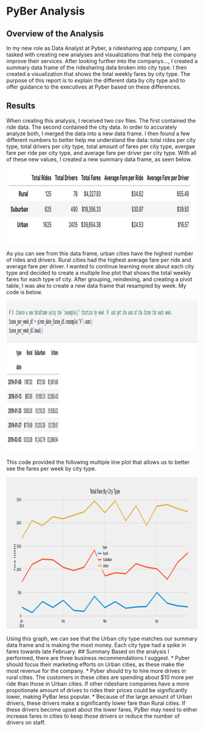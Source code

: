 # PyBer Analysis
## Overview of the Analysis 
In my new role as Data Analyst at Pyber, a ridesharing app company, I am tasked with creating new analyses and visualizations that help the company improve their services. After looking further into the companys..., I created a summary data frame of the ridesharing data broken into city type. I then created a visualization that shows the total weekly fares by city type. The purpose of this report is to explain the different data by city type and to offer guidance to the executives at Pyber based on these differences.
## Results
When creating this analysis, I received two csv files. The first contained the ride data. The second contained the city data. In order to accurately analyze both, I merged the data into a new data frame. I then found a few different numbers to better help me understand the data: total rides per city type, total drivers per city type, total amount of fares per city type, avergae fare per ride per city type, and average fare per driver per city type. With all of these new values, I created a new summary data frame, as seen below. 
<p align="center">
  <img width="800" height="200" src="https://github.com/jcarter211/PyBer_Analysis/blob/main/analysis/summary_df.png">
</p>
As you can see from this data frame, urban cities have the highest number of rides and drivers. Rural cities had the highest average fare per ride and average fare per driver. 
I wanted to continue learning more about each city type and decided to create a multiple line plot that shows the total weekly fares for each type of city. After grouping, reindexing, and creating a pivot table, I was ake to create a new data frame that resampled by week. My code is below. 
<p align="center">
  <img width="1000" height="400" src="https://github.com/jcarter211/PyBer_Analysis/blob/main/analysis/sum_weekly_fares.png">
</p>
This code provided the following multiple line plot that allows us to better see the fares per week by city type. 
<p align="center">
  <img width="1000" height="400" src="https://github.com/jcarter211/PyBer_Analysis/blob/main/analysis/Fig8.png">
</p>
Using this graph, we can see that the Urban city type matches our summary data frame and is making the most money. Each city type had a spike in fares towards late February.
## Summary 
Based on the analysis I performed, there are three business recommendations I suggest. 
  * Pyber should focus their marketing efforts on Urban cities, as these make the most revenue for the company. 
  * Pyber should try to hire more drives in rural cities. The customers in these cities are spending about $10 more per ride than those in Urban cities. If other rideshare companies have a more propotionate amount of drives to rides their prices could be significantly lower, making PyBar less popular. 
  * Because of the large amount of Urban drivers, these drivers make a significantly lower fare than Rural cities. If these drivers become upset about the lower fares, PyBer may need to either increase fares in cities to keep those drivers or reduce the number of drivers on staff. 

